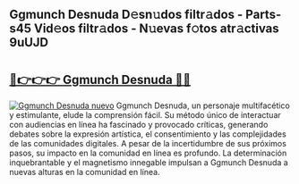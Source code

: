 ## Ggmunch Desnuda D𝚎sn𝚞dos filtr𝚊dos - Parts-s45 Vid𝚎os filtr𝚊dos - N𝚞evas f𝚘tos atr𝚊ctivas 9uUJD

# <h2><a href="http://mbbpj4.tromn.icu/?c=Ggmunch+Desnuda">🔗👉👉👉 Ggmunch Desnuda 🔗🔗</a></h2>

[![Ggmunch Desnuda nuevo](https://i.imgur.com/pEAQMta.gif)](http://mbbpj4.tromn.icu/?c=Ggmunch+Desnuda)
Ggmunch Desnuda, un personaje multifacético y estimulante, elude la comprensión fácil. Su método único de interactuar con audiencias en línea ha fascinado y provocado críticas, generando debates sobre la expresión artística, el consentimiento y las complejidades de las comunidades digitales. A pesar de la incertidumbre de sus próximos pasos, su impacto en la comunidad en línea es profundo. La determinación inquebrantable y el magnetismo innegable impulsan a Ggmunch Desnuda a nuevas alturas en la comunidad en línea.
